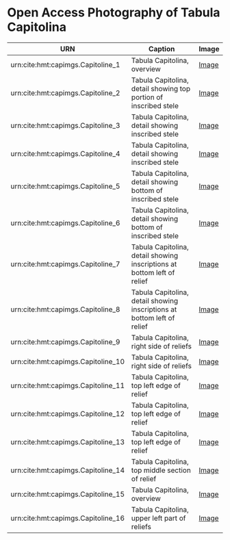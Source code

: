 # Open Access Photography of Tabula Capitolina


| URN  | Caption  | Image  | 
|---|---|---|
| urn:cite:hmt:capimgs.Capitoline_1  | Tabula Capitolina, overview  | [Image](http://shot.holycross.edu/eikon/tabulaeiliacae/Capitoline_1.jpg)  |  
| urn:cite:hmt:capimgs.Capitoline_2  | Tabula Capitolina, detail showing top portion of inscribed stele  | [Image](http://shot.holycross.edu/eikon/tabulaeiliacae/Capitoline_2.jpg)  |  
| urn:cite:hmt:capimgs.Capitoline_3  | Tabula Capitolina, detail showing inscribed stele | [Image](http://shot.holycross.edu/eikon/tabulaeiliacae/Capitoline_3.jpg)  |  
| urn:cite:hmt:capimgs.Capitoline_4  | Tabula Capitolina, detail showing inscribed stele  | [Image](http://shot.holycross.edu/eikon/tabulaeiliacae/Capitoline_4.jpg)  |  
| urn:cite:hmt:capimgs.Capitoline_5  | Tabula Capitolina, detail showing bottom of inscribed stele  | [Image](http://shot.holycross.edu/eikon/tabulaeiliacae/Capitoline_5.jpg)  |  
| urn:cite:hmt:capimgs.Capitoline_6  | Tabula Capitolina, detail showing bottom of inscribed stele  | [Image](http://shot.holycross.edu/eikon/tabulaeiliacae/Capitoline_6.jpg)  |  
| urn:cite:hmt:capimgs.Capitoline_7  | Tabula Capitolina, detail showing inscriptions at bottom left of relief  | [Image](http://shot.holycross.edu/eikon/tabulaeiliacae/Capitoline_7.jpg)  | 
| urn:cite:hmt:capimgs.Capitoline_8  | Tabula Capitolina, detail showing inscriptions at bottom left of relief  | [Image](http://shot.holycross.edu/eikon/tabulaeiliacae/Capitoline_8.jpg)  | 
| urn:cite:hmt:capimgs.Capitoline_9  | Tabula Capitolina, right side of reliefs  | [Image](http://shot.holycross.edu/eikon/tabulaeiliacae/Capitoline_9.jpg)  |  
| urn:cite:hmt:capimgs.Capitoline_10  | Tabula Capitolina, right side of reliefs	 | [Image]()  |  
| urn:cite:hmt:capimgs.Capitoline_11  | Tabula Capitolina, top left edge of relief  | [Image]()  |  
| urn:cite:hmt:capimgs.Capitoline_12  | Tabula Capitolina, top left edge of relief  | [Image]()  |  
| urn:cite:hmt:capimgs.Capitoline_13  | Tabula Capitolina, top left edge of relief  | [Image]()  |  
| urn:cite:hmt:capimgs.Capitoline_14  |  Tabula Capitolina, top middle section of relief | [Image]()  |  
| urn:cite:hmt:capimgs.Capitoline_15  | Tabula Capitolina, overview	  | [Image]()  |  
| urn:cite:hmt:capimgs.Capitoline_16  | Tabula Capitolina, upper left part of reliefs	  | [Image]()  |  
